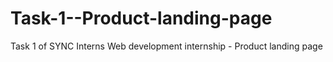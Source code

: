 # Task-1--Product-landing-page
Task 1 of SYNC Interns Web development internship - Product landing page
